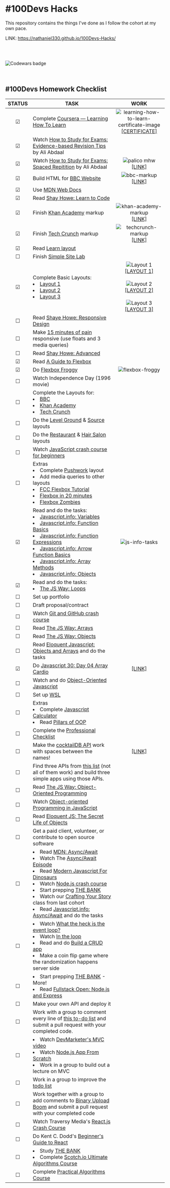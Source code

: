 # #100Devs Hacks
This repository contains the things I've done as I follow the cohort at my own pace. <br>

LINK: https://nathaniel330.github.io/100Devs-Hacks/

<br><br>

![Codewars badge](https://www.codewars.com/users/Nathaniel330/badges/large) 

<br>

## #100Devs Homework Checklist
| STATUS | TASK | WORK |
| :----: | ---- | :----: |
| &#9745; | Complete [Coursera — Learning How To Learn](https://www.coursera.org/learn/learning-how-to-learn) | ![learning-how-to-learn-certificate-image](public/img/content/learning-how-to-learn-certificate-image.png) <br> [[CERTIFICATE]](public/document/Coursera%20GE2NYCPV3AZ5.pdf) |
| &#9745; |Watch [How to Study for Exams: Evidence-based Revision Tips](https://youtu.be/ukLnPbIffxE) by Ali Abdaal |  |
| &#9745; | Watch [How to Study for Exams: Spaced Repitition](https://youtu.be/Z-zNHHpXoMM) by Ali Abdaal | ![palico mhw](https://lh3.googleusercontent.com/iRoGnZh7-bQcgGaQyUKrJj2nW77j36_005BpxAoUAPDnL8Q6t3luqsLQ6NXi_PId6UM) <br> [[LINK]](/homework/html-bbc/) |
| &#9745; | Build HTML for [BBC Website](public/img/resources/bbc-image.png) | ![bbc-markup](public/img/content/bbc-markup.gif) <br> [[LINK]](https://nathaniel330.github.io/100Devs-Hacks/homework/html-bbc/) |
| &#9745; | Use [MDN Web Docs](https://developer.mozilla.org/en-US/) |  |
| &#9745; | Read [Shay Howe: Learn to Code](https://learn.shayhowe.com/html-css/) |  |
| &#9745; | Finish [Khan Academy](public/img/resources/khan-academy.png) markup | ![khan-academy-markup](public/img/content/khan-academy-markup.gif) <br> [[LINK]](https://nathaniel330.github.io/100Devs-Hacks/homework/html-khan-academy/) |
| &#9745; | Finish [Tech Crunch](public/img/resources/techcrunch.png) markup | ![techcrunch-markup](public/img/content/techcrunch-markup.gif) <br> [[LINK]](https://nathaniel330.github.io/100Devs-Hacks/homework/html-techcrunch/) |
| &#9745; | Read [Learn layout](https://learnlayout.com/)|  |
| &#9744; | Finish [Simple Site Lab](public/img/resources/simple-site-lab.png) |  |
| &#9745; | Complete Basic Layouts: <li>[Layout 1](public/img/resources/layout1.png)<br></li> <li>[Layout 2](public/img/resources/layout2.png)</li><li>[Layout 3](public/img/resources/layout3.png)</li> | ![Layout 1](public/img/content/layout-1.png) <br> [[LAYOUT 1]](https://nathaniel330.github.io/100Devs-Hacks/homework/layout1/) <br><br> ![Layout 2](public/img/content/layout-2.png) <br> [[LAYOUT 2]](https://nathaniel330.github.io/100Devs-Hacks/homework/layout2/) <br><br> ![Layout 3](public/img/content/layout-3.png) <br> [[LAYOUT 3]](https://nathaniel330.github.io/100Devs-Hacks/homework/layout3/) |
| &#9744; | Read [Shaye Howe: Responsive Design](https://learn.shayhowe.com/advanced-html-css/responsive-web-design/) |  |
| &#9744; | Make [15 minutes of pain](public/img/resources/15-min-pain.png) responsive (use floats and 3 media queries) |  |
| &#9744; | Read [Shay Howe: Advanced](https://learn.shayhowe.com/advanced-html-css/) |  |
| &#9745; | Read [A Guide to Flexbox](https://css-tricks.com/snippets/css/a-guide-to-flexbox/) |  |
| &#9745; | Do [Flexbox Froggy](https://flexboxfroggy.com/) | ![flexbox-froggy](public/img/content/flexbox-froggy.gif) |
| &#9744; | Watch Independence Day (1996 movie) |  |
| &#9744; | Complete the Layouts for:<li>[BBC](public/img/resources/bbc-image.png)</li><li>[Khan Academy](public/img/resources/khan-academy.png)</li><li>[Tech Crunch](public/img/resources/techcrunch.png)</li> |  |
| &#9744; | Do the [Level Ground](public/img/resources/level-ground.png) & [Source](public/img/resources/source.png) layouts |  |
| &#9744; | Do the [Restaurant](public/img/resources/restaurant.png) & [Hair Salon](public/img/resources/hair-salon.png) layouts |  |
| &#9744; | Watch [JavaScript crash course for beginners](https://youtu.be/hdI2bqOjy3c) |  |
| &#9744; | Extras<li>Complete [Pushwork](public/img/resources/pushwork.png) layout</li><li>Add media queries to other layouts</li><li>[FCC Flexbox Tutorial](https://www.freecodecamp.org/news/css-flexbox-tutorial-with-cheatsheet/)</li><li>[Flexbox in 20 minutes](https://youtu.be/JJSoEo8JSnc)</li><li>[Flexbox Zombies](https://mastery.games/flexboxzombies/)</li> |  |
| &#9745; | Read and do the tasks: <li>[Javascript.info: Variables](https://javascript.info/variables)</li> <li>[Javascript.info: Function Basics](https://javascript.info/function-basics)</li> <li>[Javascript.info: Function Expressions](https://javascript.info/function-expressions)</li> <li>[Javascript.info: Arrow Function Basics](https://javascript.info/arrow-functions-basics)</li> <li>[Javascript.info: Array Methods](https://javascript.info/array-methods)</li> <li>[Javascript.info: Objects](https://javascript.info/object-basics)</li> | ![js-info-tasks](public/img/content/js-info-tasks.gif) |
| &#9745; | Read and do the tasks: <li>[The JS Way: Loops](https://github.com/thejsway/thejsway/blob/master/manuscript/chapter04.md)</li> |  |
| &#9744; | Set up portfolio |  |
| &#9744; | Draft proposal/contract |  |
| &#9744; | Watch [Git and GitHub crash course](https://youtu.be/SWYqp7iY_Tc) |  |
| &#9744; | Read [The JS Way: Arrays](https://github.com/thejsway/thejsway/blob/master/manuscript/chapter07.md) |  |
| &#9744; | Read [The JS Way: Objects](https://github.com/thejsway/thejsway/blob/master/manuscript/chapter06.md) |  |
| &#9744; | Read [Eloquent Javascript: Objects and Arrays](https://eloquentjavascript.net/04_data.html) and do the tasks |  |
| &#9745; | Do [Javascript 30: Day 04 Array Cardio](https://javascript30.com/) | [[LINK]](https://nathaniel330.github.io/100Devs-Hacks/homework/javascript-30-array-cardio/) |
| &#9744; | Watch and do [Object-Oriented Javascript](https://youtu.be/PFmuCDHHpwk) |  |
| &#9744; | Set up [WSL](https://ubuntu.com/wsl) |  |
| &#9744; | Extras <li>Complete [Javascript Calculator](https://github.com/leonnoel/100devs-calculator)</li> <li>Read [Pillars of OOP](https://medium.com/@hamzzza.ahmed95/four-pillars-of-object-oriented-programming-oop-e8d7822aa219)</li> |  |  |
| &#9744; | Complete the [Professional Checklist](https://docs.google.com/document/d/1L2vTX3qvLhoGHeG5cVD2ljCfRGr1uJ_Gf-hNZj9KzTg/edit) |  |
| &#9744; | Make the [cocktailDB API](https://www.thecocktaildb.com/api.php) work with spaces between the names! | [[LINK]](https://nathaniel330.github.io/100Devs-Hacks/homework/cocktailDB-API/) |
| &#9744; | Find three APIs from [this list](https://github.com/public-apis/public-apis) (not all of them work) and build three simple apps using those APIs. |  |
| &#9744; | Read [The JS Way: Object-Oriented Programming](https://github.com/thejsway/thejsway/blob/master/manuscript/chapter09.md) |  |
| &#9744; | Watch [Object-oriented Programming in JavaScript](https://youtu.be/PFmuCDHHpwk)|  |
| &#9744; | Read [Eloquent JS: The Secret Life of Objects](https://eloquentjavascript.net/06_object.html) |  |
| &#9744; | Get a paid client, volunteer, or contribute to open source software |  |
| &#9744; | <li>Read [MDN: Async/Await](https://developer.mozilla.org/en-US/docs/Learn/JavaScript/Asynchronous/Promises)</li><li>Watch The [Async/Await Episode](https://youtu.be/vn3tm0quoqE)</li><li>Read [Modern Javascript For Dinosaurs](https://medium.com/the-node-js-collection/modern-javascript-explained-for-dinosaurs-f695e9747b70)</li><li>Watch [Node.js crash course](https://youtu.be/fBNz5xF-Kx4)</li><li>Start prepping [THE BANK](https://docs.google.com/document/d/1p7DhCsLOMMybYfePWLlD1-_8KU20zkBoArH4pnW1o3c/edit)</li><li>Watch our [Crafting Your Story](https://youtu.be/QoweoDsi5ZI) class from last cohort</li><li>Read [Javascript.info: Async/Await](https://javascript.info/async) and do the tasks</li> |  |
| &#9744; | <li>Watch [What the heck is the event loop?](https://youtu.be/8aGhZQkoFbQ)</li><li>Watch [In the loop](https://youtu.be/cCOL7MC4Pl0)</li><li>Read and do [Build a CRUD app](https://zellwk.com/blog/crud-express-mongodb/)</li><li>Make a coin flip game where the randomization happens server side</li> |  |
| &#9744; | <li>Start prepping [THE BANK](https://docs.google.com/document/d/1p7DhCsLOMMybYfePWLlD1-_8KU20zkBoArH4pnW1o3c/edit) - More!</li><li>Read [Fullstack Open: Node.js and Express](https://fullstackopen.com/en/part3/node_js_and_express)</li> |  |
| &#9744; | Make your own API and deploy it |  |
| &#9744; | Work with a group to comment every line of [this to-do list](https://github.com/100devs/todo-list-express) and submit a pull request with your completed code. |  |
| &#9744; | <li>Watch [DevMarketer's MVC video](https://youtu.be/1IsL6g2ixak)</li><li>Watch [Node.js App From Scratch](https://youtu.be/SBvmnHTQIPY)</li><li>Work in a group to build out a lecture on MVC</li> |  |
| &#9744; | Work in a group to improve the [todo list](https://github.com/100devs/todo-mvc-auth-local) |  |
| &#9744; | Work together with a group to add comments to [Binary Upload Boom](https://github.com/100devs/binary-upload-boom) and submit a pull request with your completed code |  |
| &#9744; | Watch Traversy Media's [React.js Crash Course](https://youtu.be/w7ejDZ8SWv8) |  |
| &#9744; | Do Kent C. Dodd's [Beginner's Guide to React](https://egghead.io/courses/the-beginner-s-guide-to-react) |  |
| &#9744; | <li>Study [THE BANK](https://docs.google.com/document/d/1p7DhCsLOMMybYfePWLlD1-_8KU20zkBoArH4pnW1o3c/edit)</li><li>Complete [Scotch.io Ultimate Algorithms Course](http://web.archive.org/web/20210616161653/https://scotch.io/courses/the-ultimate-guide-to-javascript-algorithms)</li> |  |
| &#9744; | Complete [Practical Algorithms Course](https://frontendmasters.com/courses/practical-algorithms/) |  |
